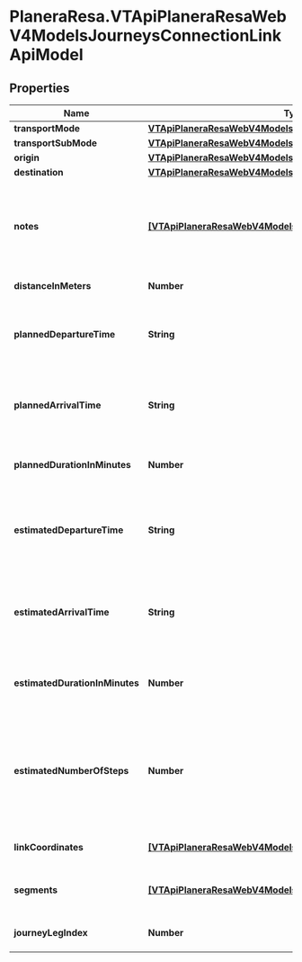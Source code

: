 # PlaneraResa.VTApiPlaneraResaWebV4ModelsJourneysConnectionLinkApiModel

## Properties

Name | Type | Description | Notes
------------ | ------------- | ------------- | -------------
**transportMode** | [**VTApiPlaneraResaWebV4ModelsTransportMode**](VTApiPlaneraResaWebV4ModelsTransportMode.md) |  | [optional] 
**transportSubMode** | [**VTApiPlaneraResaWebV4ModelsTransportSubMode**](VTApiPlaneraResaWebV4ModelsTransportSubMode.md) |  | [optional] 
**origin** | [**VTApiPlaneraResaWebV4ModelsJourneysCallApiModel**](VTApiPlaneraResaWebV4ModelsJourneysCallApiModel.md) |  | [optional] 
**destination** | [**VTApiPlaneraResaWebV4ModelsJourneysCallApiModel**](VTApiPlaneraResaWebV4ModelsJourneysCallApiModel.md) |  | [optional] 
**notes** | [**[VTApiPlaneraResaWebV4ModelsNoteApiModel]**](VTApiPlaneraResaWebV4ModelsNoteApiModel.md) | An ordered list (most important first) of notes related to the access link. | [optional] 
**distanceInMeters** | **Number** | Distance in meters. | [optional] 
**plannedDepartureTime** | **String** | The planned departure time in RFC 3339 format. | [optional] 
**plannedArrivalTime** | **String** | The planned arrival time in RFC 3339 format. | [optional] 
**plannedDurationInMinutes** | **Number** | The planned duration in minutes. | [optional] 
**estimatedDepartureTime** | **String** | The estimated departure time in RFC 3339 format, if available. | [optional] 
**estimatedArrivalTime** | **String** | The estimated arrival time in RFC 3339 format, if available. | [optional] 
**estimatedDurationInMinutes** | **Number** | The estimated duration in minutes, if available. | [optional] 
**estimatedNumberOfSteps** | **Number** | Number of steps based on the distance and an estimated step length of 0.65 meters. | [optional] 
**linkCoordinates** | [**[VTApiPlaneraResaWebV4ModelsCoordinateApiModel]**](VTApiPlaneraResaWebV4ModelsCoordinateApiModel.md) | The coordinates for the link. | [optional] 
**segments** | [**[VTApiPlaneraResaWebV4ModelsJourneysLinkSegmentApiModel]**](VTApiPlaneraResaWebV4ModelsJourneysLinkSegmentApiModel.md) | The segments that make up this link. | [optional] 
**journeyLegIndex** | **Number** | Index of Leg in Journey | [optional] 


